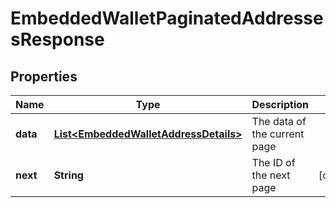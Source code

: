 

# EmbeddedWalletPaginatedAddressesResponse


## Properties

| Name | Type | Description | Notes |
|------------ | ------------- | ------------- | -------------|
|**data** | [**List&lt;EmbeddedWalletAddressDetails&gt;**](EmbeddedWalletAddressDetails.md) | The data of the current page |  |
|**next** | **String** | The ID of the next page |  [optional] |



